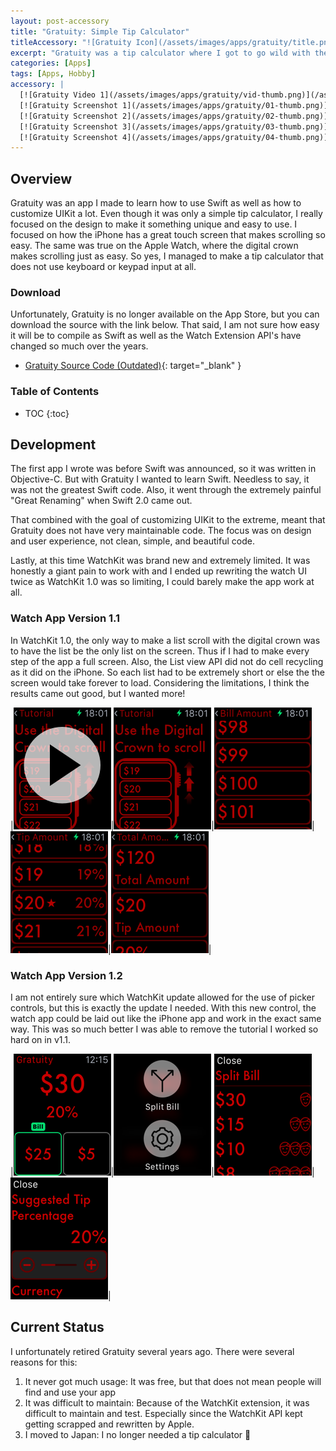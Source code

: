 ```yaml
---
layout: post-accessory
title: "Gratuity: Simple Tip Calculator"
titleAccessory: "![Gratuity Icon](/assets/images/apps/gratuity/title.png){: .page-title .reflect .below-xl .round-none }"
excerpt: "Gratuity was a tip calculator where I got to go wild with the design and make something totally unique"
categories: [Apps]
tags: [Apps, Hobby]
accessory: |
  [![Gratuity Video 1](/assets/images/apps/gratuity/vid-thumb.png)](/assets/images/apps/gratuity/vid-full.mp4)
  [![Gratuity Screenshot 1](/assets/images/apps/gratuity/01-thumb.png)](/assets/images/apps/gratuity/01-full.png)
  [![Gratuity Screenshot 2](/assets/images/apps/gratuity/02-thumb.png)](/assets/images/apps/gratuity/02-full.png)
  [![Gratuity Screenshot 3](/assets/images/apps/gratuity/03-thumb.png)](/assets/images/apps/gratuity/03-full.png)
  [![Gratuity Screenshot 4](/assets/images/apps/gratuity/04-thumb.png)](/assets/images/apps/gratuity/04-full.png)
---
```


## Overview

Gratuity was an app I made to learn how to use Swift as well as how to customize
UIKit a lot. Even though it was only a simple tip calculator, I really focused
on the design to make it something unique and easy to use. I focused on how the
iPhone has a great touch screen that makes scrolling so easy. The same was true
on the Apple Watch, where the digital crown makes scrolling just as easy. So
yes, I managed to make a tip calculator that does not use keyboard or keypad
input at all.

### Download

Unfortunately, Gratuity is no longer available on the App Store, but you can
download the source with the link below. That said, I am not sure how easy it
will be to compile as Swift as well as the Watch Extension API's have changed
so much over the years.

- [<i class="fa-brands fa-bitbucket"></i>Gratuity Source Code \(Outdated\)](https://bitbucket.org/saturdayapps/gratuity/){: target="_blank" }

### Table of Contents

* TOC
{:toc}

## Development

The first app I wrote was before Swift was announced, so it was written in
Objective-C. But with Gratuity I wanted to learn Swift. Needless to say, it was
not the greatest Swift code. Also, it went through the extremely painful "Great
Renaming" when Swift 2.0 came out.

That combined with the goal of customizing UIKit to the extreme, meant that
Gratuity does not have very maintainable code. The focus was on design and user
experience, not clean, simple, and beautiful code.

Lastly, at this time WatchKit was brand new and extremely limited. It was
honestly a giant pain to work with and I ended up rewriting the watch UI twice
as WatchKit 1.0 was so limiting, I could barely make the app work at all.

### Watch App Version 1.1

In WatchKit 1.0, the only way to make a list scroll with the digital crown was
to have the list be the only list on the screen. Thus if I had to make every
step of the app a full screen. Also, the List view API did not do cell recycling
as it did on the iPhone. So each list had to be extremely short or else the the
screen would take forever to load. Considering the limitations, I think the
results came out good, but I wanted more!

|[![Watch v1.1 Video 1](/assets/images/apps/gratuity/watch/v1.1-vid-thumb.png)](/assets/images/apps/gratuity/watch/v1.1-vid-full.mp4)|[![Watch v1.1 Screenshot 1](/assets/images/apps/gratuity/watch/v1.1-01-thumb.png)](/assets/images/apps/gratuity/watch/v1.1-01-full.png)|[![Watch v1.1 Screenshot 2](/assets/images/apps/gratuity/watch/v1.1-02-thumb.png)](/assets/images/apps/gratuity/watch/v1.1-02-full.png)|[![Watch v1.1 Screenshot 3](/assets/images/apps/gratuity/watch/v1.1-03-thumb.png)](/assets/images/apps/gratuity/watch/v1.1-03-full.png)|[![Watch v1.1 Screenshot 4](/assets/images/apps/gratuity/watch/v1.1-04-thumb.png)](/assets/images/apps/gratuity/watch/v1.1-04-full.png)|
    
### Watch App Version 1.2

I am not entirely sure which WatchKit update allowed for the use of picker
controls, but this is exactly the update I needed. With this new control,
the watch app could be laid out like the iPhone app and work in the exact same
way. This was so much better I was able to remove the tutorial I worked so hard
on in v1.1.

|[![Watch v1.2 Screenshot 1](/assets/images/apps/gratuity/watch/v1.2-01-thumb.png)](/assets/images/apps/gratuity/watch/v1.2-01-full.png)|[![Watch v1.2 Screenshot 2](/assets/images/apps/gratuity/watch/v1.2-02-thumb.png)](/assets/images/apps/gratuity/watch/v1.2-02-full.png)|[![Watch v1.2 Screenshot 3](/assets/images/apps/gratuity/watch/v1.2-03-thumb.png)](/assets/images/apps/gratuity/watch/v1.2-03-full.png)|[![Watch v1.2 Screenshot 4](/assets/images/apps/gratuity/watch/v1.2-04-thumb.png)](/assets/images/apps/gratuity/watch/v1.2-04-full.png)|

## Current Status

I unfortunately retired Gratuity several years ago. There were several reasons
for this:

1. It never got much usage: It was free, but that does not mean people will find
  and use your app
1. It was difficult to maintain: Because of the WatchKit extension, it was
  difficult to maintain and test. Especially since the WatchKit API kept getting
scrapped and rewritten by Apple.
1. I moved to Japan: I no longer needed a tip calculator 🤣
